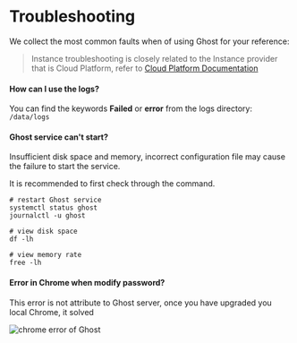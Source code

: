 # Troubleshooting

We collect the most common faults when of using Ghost for your reference:

> Instance troubleshooting is closely related to the Instance provider that is Cloud Platform, refer to [Cloud Platform Documentation](https://support.websoft9.com/docs/faq/tech-instance.html)

#### How can I use the logs?

You can find the keywords **Failed** or **error** from the logs directory: `/data/logs`

#### Ghost service can't start?

Insufficient disk space and memory, incorrect configuration file may cause the failure to start the service. 

It is recommended to first check through the command.

```shell
# restart Ghost service
systemctl status ghost
journalctl -u ghost

# view disk space
df -lh

# view memory rate
free -lh
```

#### Error in Chrome when modify password?

This error is not attribute to Ghost server, once you have upgraded you local Chrome, it solved

![chrome error of Ghost](https://libs.websoft9.com/Websoft9/DocsPicture/zh/ghost/ghost-chromeerror-websoft9.png)
